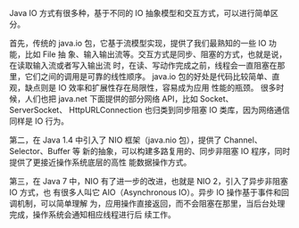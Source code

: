 Java IO 方式有很多种，基于不同的 IO 抽象模型和交互方式，可以进行简单区分。


首先，传统的 java.io 包，它基于流模型实现，提供了我们最熟知的一些 IO 功能，比如 File 抽
象、输入输出流等。交互方式是同步、阻塞的方式，也就是说，在读取输入流或者写入输出流
时，在读、写动作完成之前，线程会一直阻塞在那里，它们之间的调用是可靠的线性顺序。
java.io 包的好处是代码比较简单、直观，缺点则是 IO 效率和扩展性存在局限性，容易成为应用
性能的瓶颈。
很多时候，人们也把 java.net 下面提供的部分网络 API，比如 Socket、ServerSocket、
HttpURLConnection 也归类到同步阻塞 IO 类库，因为网络通信同样是 IO 行为。


第二，在 Java 1.4 中引入了 NIO 框架（java.nio 包），提供了 Channel、Selector、Buffer 等
新的抽象，可以构建多路复用的、同步非阻塞 IO 程序，同时提供了更接近操作系统底层的高性
能数据操作方式。


第三，在 Java 7 中，NIO 有了进一步的改进，也就是 NIO 2，引入了异步非阻塞 IO 方式，也
有很多人叫它 AIO（Asynchronous IO）。异步 IO 操作基于事件和回调机制，可以简单理解
为，应用操作直接返回，而不会阻塞在那里，当后台处理完成，操作系统会通知相应线程进行后
续工作。
